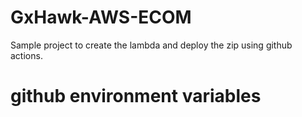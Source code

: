 # GxHawk-AWS-ECOM
Sample project to create the lambda and deploy the zip using github actions.
# github environment variables 